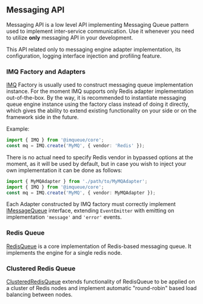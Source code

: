 ## Messaging API

Messaging API is a low level API implementing Messaging Queue pattern used
to implement inter-service communication. Use it whenever you need to utilize
**only** messaging API in your development.

This API related only to messaging engine adapter implementation, its 
configuration, logging interface injection and profiling feature. 

### IMQ Factory and Adapters

[IMQ](/api/core/{{latest_core}}/classes/imq.html) Factory is usually used to 
construct messaging queue implementation instance.
For the moment IMQ supports only Redis adapter implementation out-of-the-box.
By the way, it is recommended to instantiate messaging queue engine instance
using the factory class instead of doing it directly, which gives the ability
to extend existing functionality on your side or on the framework side in the future.

Example:

~~~typescript
import { IMQ } from '@imqueue/core';
const mq = IMQ.create('MyMQ', { vendor: 'Redis' });
~~~

There is no actual need to specify Redis vendor in bypassed options at the moment,
as it will be used by default, but in case you wish to inject your own 
implementation it can be done as follows:

~~~typescript
import { MyMQAdapter } from './path/to/MyMQAdapter';
import { IMQ } from '@imqueue/core';
const mq = IMQ.create('MyMQ', { vendor: MyMQAdapter });
~~~

Each Adapter constructed by IMQ factory must correctly implement 
[IMessageQueue](/api/core/{{latest_core}}/interfaces/imessagequeue.html)
interface, extending `EventEmitter` with emitting on implementation `'message'` 
and `'error'` events.

### Redis Queue

[RedisQueue](/api/core/{{latest_core}}/classes/redisqueue.html) is a core
implementation of Redis-based messaging queue. It implements the engine for
a single redis node.

### Clustered Redis Queue

[ClusteredRedisQueue](/api/core/{{latest_core}}/classes/clusteredredisqueue.html)
extends functionality of RedisQueue to be applied on a cluster of Redis nodes
and implement automatic "round-robin" based load balancing between nodes.
